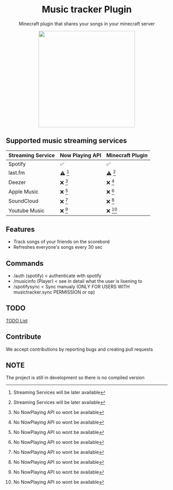 <h1 align="center">Music tracker Plugin</h1>
<p align="center">Minecraft plugin that shares your songs in your minecraft server</p>

<p align="center">
  <img width="300" height="300" src="https://github.com/commandoMC/MusicTrackerPlugin/blob/main/MusicTracker.png?raw=true">
</p>

## Supported music streaming services
| Streaming Service  | Now Playing API | Minecraft Plugin |
| ------------- | ------------- | ------------- |
| Spotify       | :white_check_mark:  | :white_check_mark:
| last.fm    | ⚠️ [^1] | ⚠️ [^1] |
| Deezer        | :x: [^2]  | :x: [^2] |
| Apple Music   | :x: [^2] | :x: [^2] |
| SoundCloud    | :x: [^2] | :x: [^2] |
| Youtube Music    | :x: [^2] | :x: [^2] |
[^1]: Streaming Services will be later available 
[^2]: No NowPlaying API so wont be available

## Features
- Track songs of your friends on the scorebord
- Refreshes everyone's songs every 30 sec

## Commands
- /auth (spotify) < authenticate with spotify
- /musicinfo (Player) < see in detail what the user is lisening to 
- /spotifysync < Sync manualy (ONLY FOR USERS WITH musictracker.sync PERMISSION or op)

## TODO
[TODO List](https://github.com/orgs/commandoMC/projects/1?query=is%3Aopen+sort%3Aupdated-desc)


## Contribute
We accept contributions by reporting bugs and creating pull requests

## NOTE
The project is still in development so there is no compiled version
